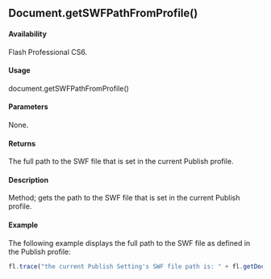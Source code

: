 ## Document.getSWFPathFromProfile()

#### Availability

Flash Professional CS6.

#### Usage

document.getSWFPathFromProfile()

#### Parameters

None.

#### Returns

The full path to the SWF file that is set in the current Publish profile.

#### Description

Method; gets the path to the SWF file that is set in the current Publish profile.

#### Example


The following example displays the full path to the SWF file as defined in the Publish profile:
```javascript
fl.trace("the current Publish Setting's SWF file path is: " + fl.getDocumentDOM().getSWFPathFromProfile());

```